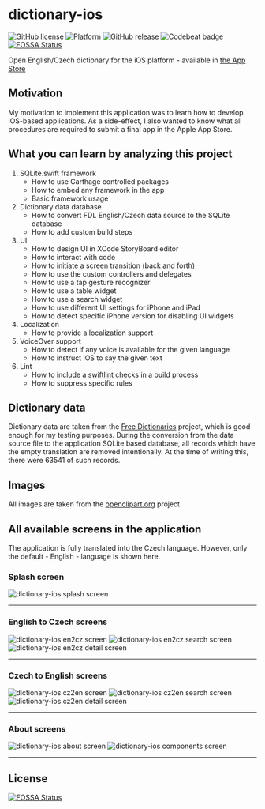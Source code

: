# dictionary-ios

[![GitHub license](https://img.shields.io/badge/license-MIT-lightgrey.svg)](https://raw.githubusercontent.com/vookimedlo/dictionary-ios/master/LICENSE) 
[![Platform](https://img.shields.io/badge/platforms-iOS%2013.1%2B-ff69b4.svg)](https://img.shields.io/badge/platforms-iOS%2013.1%2B-ff69b4.svg)
[![GitHub release](https://img.shields.io/github/release/vookimedlo/dictionary-ios.svg?label=latest%20release)](https://github.com/vookimedlo/dictionary-ios/releases/latest)
[![Codebeat badge](https://codebeat.co/badges/f8715d72-0ed9-4685-b160-36c1be6605f6)](https://codebeat.co/projects/github-com-vookimedlo-dictionary-ios-master)
[![FOSSA Status](https://app.fossa.io/api/projects/git%2Bgithub.com%2Fvookimedlo%2Fdictionary-ios.svg?type=shield)](https://app.fossa.io/projects/git%2Bgithub.com%2Fvookimedlo%2Fdictionary-ios?ref=badge_shield)

Open English/Czech dictionary for the iOS platform - available in [the App Store][5]

## Motivation
My motivation to implement this application was to learn how to develop iOS-based applications. As a side-effect, I also wanted to know what all procedures are required to submit a final app in the Apple App Store.

## What you can learn by analyzing this project

1) SQLite.swift framework
   - How to use Carthage controlled packages
   - How to embed any framework in the app 
   - Basic framework usage
2) Dictionary data database
   - How to convert FDL English/Czech data source to the SQLite database
   - How to add custom build steps
3) UI
   - How to design UI in XCode StoryBoard editor
   - How to interact with code
   - How to initiate a screen transition (back and forth)
   - How to use the custom controllers and delegates
   - How to use a tap gesture recognizer
   - How to use a table widget
   - How to use a search widget
   - How to use different UI settings for iPhone and iPad
   - How to detect specific iPhone version for disabling UI widgets
4) Localization
   - How to provide a localization support
5) VoiceOver support
   - How to detect if any voice is available for the given language
   - How to instruct iOS to say the given text
6) Lint
   - How to include a [swiftlint][2] checks in a build process
   - How to suppress specific rules

## Dictionary data
Dictionary data are taken from the [Free Dictionaries][3] project, which is good enough for my testing purposes.
During the conversion from the data source file to the application SQLite based database, all records which have the empty
translation are removed intentionally. At the time of writing this, there were 63541 of such records.

## Images
All images are taken from the [openclipart.org][4] project.

## All available screens in the application

The application is fully translated into the Czech language. However, only the default - English - language is shown here.

### Splash screen
![dictionary-ios splash screen](doc/images/dictionary-ios-encz-splash.png?raw=true "") 

----

### English to Czech screens
![dictionary-ios en2cz screen](doc/images/dictionary-ios-encz-en2cz.png?raw=true "")
![dictionary-ios en2cz search screen](doc/images/dictionary-ios-encz-en2cz-search.png?raw=true "")
![dictionary-ios en2cz detail screen](doc/images/dictionary-ios-encz-en2cz-detail.png?raw=true "")

----

### Czech to English screens
![dictionary-ios cz2en screen](doc/images/dictionary-ios-encz-cz2en.png?raw=true "")
![dictionary-ios cz2en search screen](doc/images/dictionary-ios-encz-cz2en-search.png?raw=true "")
![dictionary-ios cz2en detail screen](doc/images/dictionary-ios-encz-cz2en-detail.png?raw=true "")

----

### About screens
![dictionary-ios about screen](doc/images/dictionary-ios-encz-about.png?raw=true "")
![dictionary-ios components screen](doc/images/dictionary-ios-encz-components.png?raw=true "")

----


[1]: https://github.com/vookimedlo/dictionary-ios
[2]: https://github.com/realm/SwiftLint
[3]: https://github.com/svobodneslovniky/svobodneslovniky
[4]: https://openclipart.org/
[5]: https://apps.apple.com/us/app/dictionary-english-czech/id1468782740?ls=1


## License
[![FOSSA Status](https://app.fossa.io/api/projects/git%2Bgithub.com%2Fvookimedlo%2Fdictionary-ios.svg?type=large)](https://app.fossa.io/projects/git%2Bgithub.com%2Fvookimedlo%2Fdictionary-ios?ref=badge_large)